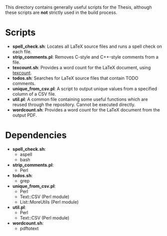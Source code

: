 This directory contains generally useful scripts for the Thesis, although these
scripts are **not** strictly used in the build process.

# Scripts
- **spell_check.sh**: Locates all LaTeX source files and runs a spell check on
    each file.
- **strip_comments.pl**: Removes C-style and C++-style comments from a file.
- **texcount.sh**: Provides a word count for the LaTeX document, using
    [texcount](https://github.com/joshuaspence/Thesis/tree/master/lib/texcount).
- **todos.sh**: Searches for LaTeX source files that contain TODO comments.
- **unique_from_csv.pl**: A script to output unique values from a specified
    column of a CSV file.
- **util.pl**: A common file containing some useful functions which are reused
    through the repository. Cannot be executed directly.
- **wordcount.sh**: Provides a word count for the LaTeX document from the output
    PDF.

# Dependencies
- **spell_check.sh**:
    + aspell
    + bash
- **strip_comments.pl**:
    + Perl
- **todos.sh**:
    + grep
- **unique_from_csv.pl**:
    + Perl
    + Text::CSV (Perl module)
    + List::MoreUtils (Perl module)
- **util.pl**:
    + Perl
    + Text::CSV (Perl module)
- **wordcount.sh**:
    + pdftotext